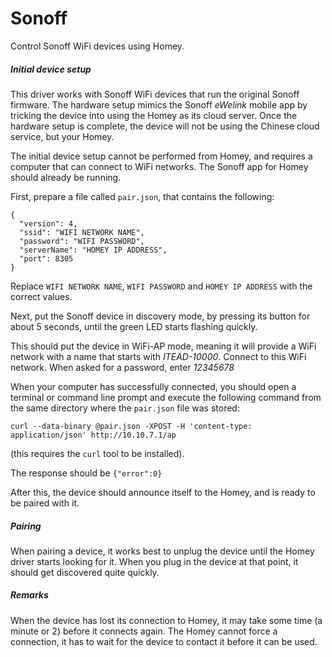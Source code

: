 # Sonoff

Control Sonoff WiFi devices using Homey.

##### Initial device setup

This driver works with Sonoff WiFi devices that run the original Sonoff firmware. The hardware setup mimics the Sonoff _eWelink_ mobile app by tricking the device into using the Homey as its cloud server. Once the hardware setup is complete, the device will not be using the Chinese cloud service, but your Homey.

The initial device setup cannot be performed from Homey, and requires a computer that can connect to WiFi networks. The Sonoff app for Homey should already be running.

First, prepare a file called `pair.json`, that contains the following:
```
{
  "version": 4,
  "ssid": "WIFI NETWORK NAME",
  "password": "WIFI PASSWORD",
  "serverName": "HOMEY IP ADDRESS",
  "port": 8305
}
```

Replace `WIFI NETWORK NAME`, `WIFI PASSWORD` and `HOMEY IP ADDRESS` with the correct values.

Next, put the Sonoff device in discovery mode, by pressing its button for about 5 seconds, until the green LED starts flashing quickly.

This should put the device in WiFi-AP mode, meaning it will provide a WiFi network with a name that starts with _ITEAD-10000_. Connect to this WiFi network. When asked for a password, enter _12345678_

When your computer has successfully connected, you should open a terminal or command line prompt and execute the following command from the same directory where the `pair.json` file was stored:
```
curl --data-binary @pair.json -XPOST -H 'content-type: application/json' http://10.10.7.1/ap
```

(this requires the `curl` tool to be installed).

The response should be `{"error":0}`

After this, the device should announce itself to the Homey, and is ready to be paired with it.

##### Pairing

When pairing a device, it works best to unplug the device until the Homey driver starts looking for it. When you plug in the device at that point, it should get discovered quite quickly.

##### Remarks

When the device has lost its connection to Homey, it may take some time (a minute or 2) before it connects again. The Homey cannot force a connection, it has to wait for the device to contact it before it can be used.
